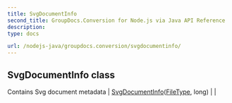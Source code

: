 ```yaml
---
title: SvgDocumentInfo
second_title: GroupDocs.Conversion for Node.js via Java API Reference
description: 
type: docs

url: /nodejs-java/groupdocs.conversion/svgdocumentinfo/
---
```


## SvgDocumentInfo class
Contains Svg document metadata
| [SvgDocumentInfo](svgdocumentinfo)([FileType](../filetype), long) |  |

